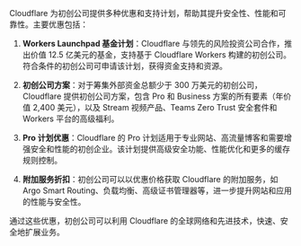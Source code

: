 Cloudflare 为初创公司提供多种优惠和支持计划，帮助其提升安全性、性能和可靠性。主要优惠包括：

1. **Workers Launchpad 基金计划**：Cloudflare 与领先的风险投资公司合作，推出价值 12.5 亿美元的基金，支持基于 Cloudflare Workers 构建的初创公司。符合条件的初创公司可申请该计划，获得资金支持和资源。 

2. **初创公司方案**：对于筹集外部资金总额少于 300 万美元的初创公司，Cloudflare 提供初创公司方案，包含 Pro 和 Business 方案的所有要素（年价值 2,400 美元），以及 Stream 视频产品、Teams Zero Trust 安全套件和 Workers 平台的高级福利。 

3. **Pro 计划优惠**：Cloudflare 的 Pro 计划适用于专业网站、高流量博客和需要增强安全和性能的初创企业。该计划提供高级安全功能、性能优化和更多的缓存规则控制。 

4. **附加服务折扣**：初创公司可以以优惠价格获取 Cloudflare 的附加服务，如 Argo Smart Routing、负载均衡、高级证书管理器等，进一步提升网站和应用的性能与安全性。 

通过这些优惠，初创公司可以利用 Cloudflare 的全球网络和先进技术，快速、安全地扩展业务。 
